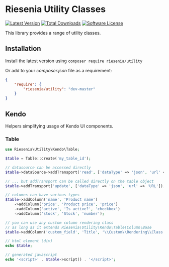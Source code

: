 # Riesenia Utility Classes

[![Latest Version](https://img.shields.io/packagist/v/riesenia/utility.svg?style=flat-square)](https://packagist.org/packages/riesenia/utility)
[![Total Downloads](https://img.shields.io/packagist/dt/riesenia/utility.svg?style=flat-square)](https://packagist.org/packages/riesenia/utility)
[![Software License](https://img.shields.io/badge/license-MIT-brightgreen.svg?style=flat-square)](LICENSE.md)

This library provides a range of utility classes.

## Installation

Install the latest version using `composer require riesenia/utility`

Or add to your *composer.json* file as a requirement:

```json
{
    "require": {
        "riesenia/utility": "dev-master"
    }
}
```

## Kendo

Helpers simplifying usage of Kendo UI components.

### Table

```php
use Riesenia\Utility\Kendo\Table;

$table = Table::create('my_table_id');

// datasource can be accessed directly
$table->dataSource->addTransport('read', ['dataType' => 'json', 'url' => 'URL']);

// ... but addTransport can be called directly on the table object
$table->addTransport('update', ['dataType' => 'json', 'url' => 'URL']);

// columns can have various types
$table->addColumn('name', 'Product name')
    ->addColumn('price', 'Product price', 'price')
    ->addColumn('active', 'Is active?', 'checkbox')
    ->addColumn('stock', 'Stock', 'number');

// you can use any custom column rendering class
// as long as it extends Riesenia\Utility\Kendo\Table\Column\Base
$table->addColumn('custom_field', 'Title', '\\Custom\\Rendering\\Class');

// html element (div)
echo $table;

// generated javascript
echo '<script>' . $table->script() . '</script>';
```